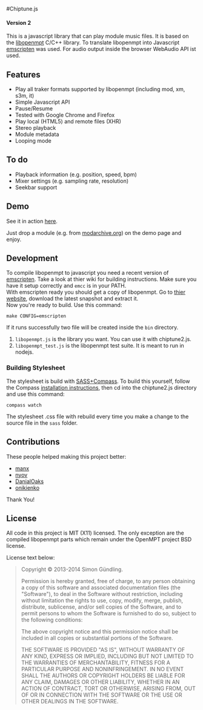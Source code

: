 #Chiptune.js
#### Version 2

This is a javascript library that can play module music files. It is based on the [libopenmpt](http://lib.openmpt.org/libopenmpt) C/C++ library. To translate libopenmpt into Javascript [emscripten](https://github.com/kripken/emscripten) was used. For audio output inside the browser WebAudio API ist used.


## Features

* Play all traker formats supported by libopenmpt (including mod, xm, s3m, it)
* Simple Javascript API
* Pause/Resume
* Tested with Google Chrome and Firefox
* Play local (HTML5) and remote files (XHR)
* Stereo playback
* Module metadata
* Looping mode
 
## To do

* Playback information (e.g. position, speed, bpm)
* Mixer settings (e.g. sampling rate, resolution)
* Seekbar support
 
## Demo

See it in action [here](http://deskjet.github.io/chiptune2.js/).

Just drop a module (e.g. from [modarchive.org](http://modarchive.org)) on the demo page and enjoy.

## Development
To compile libopenmpt to javascript you need a recent version of [emscripten](https://github.com/kripken/emscripten). Take a look at thier wiki for building instructions. Make sure you have it setup correctly and `emcc` is in your PATH.  
With emscripten ready you should get a copy of libopenmpt. Go to [thier website](http://lib.openmpt.org/libopenmpt/), download the latest snapshot and extract it.  
Now you're ready to build. Use this command:

    make CONFIG=emscripten

If it runs successfully two file will be created inside the `bin` directory.  

1. `libopenmpt.js` is the library you want. You can use it with chiptune2.js.
2. `libopenmpt_test.js` is the libopenmpt test suite. It is meant to run in nodejs.

### Building Stylesheet
The stylesheet is build with [SASS+Compass](http://compass-style.org/). To build this yourself, follow the Compass [installation instructions](http://compass-style.org/install/), then cd into the chiptune2.js directory and use this command:

    compass watch

The stylesheet .css file with rebuild every time you make a change to the source file in the `sass` folder.

## Contributions
These people helped making this project better:
- [manx](https://github.com/manxorist)
- [nyov](https://github.com/nyov)
- [DanialOaks](https://github.com/DanielOaks)
- [onikienko](https://github.com/onikienko)

Thank You!

## License

All code in this project is MIT (X11) licensed. The only exception are the compiled libopenmpt parts which remain under the OpenMPT project BSD license.

License text below:

>Copyright © 2013-2014 Simon Gündling.
>
>Permission is hereby granted, free of charge, to any person obtaining a copy of this software and associated documentation files (the "Software"), to deal in the Software without restriction, including without limitation the rights to use, copy, modify, merge, publish, distribute, sublicense, and/or sell copies of the Software, and to permit persons to whom the Software is furnished to do so, subject to the following conditions:
>
>The above copyright notice and this permission notice shall be included in all copies or substantial portions of the Software.
>
>THE SOFTWARE IS PROVIDED "AS IS", WITHOUT WARRANTY OF ANY KIND, EXPRESS OR IMPLIED, INCLUDING BUT NOT LIMITED TO THE WARRANTIES OF MERCHANTABILITY, FITNESS FOR A PARTICULAR PURPOSE AND NONINFRINGEMENT. IN NO EVENT SHALL THE AUTHORS OR COPYRIGHT HOLDERS BE LIABLE FOR ANY CLAIM, DAMAGES OR OTHER LIABILITY, WHETHER IN AN ACTION OF CONTRACT, TORT OR OTHERWISE, ARISING FROM, OUT OF OR IN CONNECTION WITH THE SOFTWARE OR THE USE OR OTHER DEALINGS IN THE SOFTWARE.

